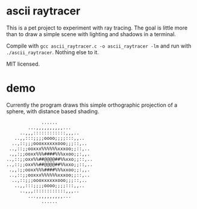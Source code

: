 ascii raytracer
===============

This is a pet project to experiment with ray tracing. The goal is little more than to draw a simple scene with lighting and shadows in a terminal.

Compile with `gcc ascii_raytracer.c -o ascii_raytracer -lm` and run with `./ascii_raytracer`. Nothing else to it.

MIT licensed.

demo
====

Currently the program draws this simple orthographic projection of a sphere, with distance based shading.

                                       
                                        
                 ......                 
            ...,,,,,,,,,,...            
         ..,,,::::::::::::,,,..         
       ..,,:::;;;;oooo;;;;:::,,..       
      ..,::;;;oooxxxxxxooo;;;::,..      
     ..,::;;ooxxx%%%%%%xxxoo;;::,..     
     .,,:;;ooxx%%%####%%%xxoo;;:,,.     
    ..,::;;oxx%%##@@@@##%%xxo;;::,..    
    ..,::;;oxx%%##@@@@##%%xxo;;::,..    
     .,,:;;ooxx%%%####%%%xxoo;;:,,.     
     ..,::;;ooxxx%%%%%%xxxoo;;::,..     
      ..,::;;;oooxxxxxxooo;;;::,..      
       ..,,:::;;;;oooo;;;;:::,,..       
         ..,,,::::::::::::,,,..         
            ...,,,,,,,,,,...            
                 ......                 
                                        
                                        
                                        
                                        
